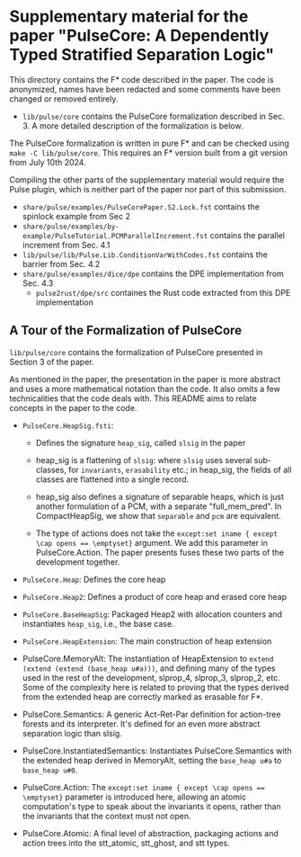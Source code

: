 # Supplementary material for the paper "PulseCore: A Dependently Typed Stratified Separation Logic"

This directory contains the F* code described in the paper.
The code is anonymized, names have been redacted and some comments have been changed or removed entirely.

  - `lib/pulse/core` contains the PulseCore formalization described in Sec. 3.
     A more detailed description of the formalization is below.

The PulseCore formalization is written in pure F* and can be checked using `make -C lib/pulse/core`.
This requires an F* version built from a git version from July 10th 2024.

Compiling the other parts of the supplementary material would require the Pulse plugin,
which is neither part of the paper nor part of this submission.

  - `share/pulse/examples/PulseCorePaper.S2.Lock.fst` contains the spinlock example from Sec 2
  - `share/pulse/examples/by-example/PulseTutorial.PCMParallelIncrement.fst` contains the parallel increment from Sec. 4.1
  - `lib/pulse/lib/Pulse.Lib.ConditionVarWithCodes.fst` contains the barrier from Sec. 4.2
  - `share/pulse/examples/dice/dpe` contains the DPE implementation from Sec. 4.3
    - `pulse2rust/dpe/src` containes the Rust code extracted from this DPE implementation

## A Tour of the Formalization of PulseCore

`lib/pulse/core` contains the formalization of PulseCore presented in Section 3 of
the paper.

As mentioned in the paper, the presentation in the paper is more abstract and
uses a more mathematical notation than the code. It also omits a few
technicalities that the code deals with. This README aims to relate concepts in
the paper to the code.

* `PulseCore.HeapSig.fsti`:
   - Defines the signature `heap_sig`, called `slsig` in the paper

   - heap_sig is a flattening of `slsig`: where `slsig` uses several sub-classes,
     for `invariants`, `erasability` etc.; in heap_sig, the fields of all classes
     are flattened into a single record.

   - heap_sig also defines a signature of separable heaps, which is just another
     formulation of a PCM, with a separate "full_mem_pred". In CompactHeapSig,
     we show that `separable` and `pcm` are equivalent.

   - The type of actions does not take the `except:set iname { except \cap opens
     == \emptyset}` argument. We add this parameter in PulseCore.Action. The
     paper presents fuses these two parts of the development together.

* `PulseCore.Heap`: Defines the core heap

* `PulseCore.Heap2`: Defines a product of core heap and erased core heap

* `PulseCore.BaseHeapSig`: Packaged Heap2 with allocation counters and
  instantiates `heap_sig`, i.e., the base case.

* `PulseCore.HeapExtension`: The main construction of heap extension

* PulseCore.MemoryAlt: The instantiation of HeapExtension to
  `extend (extend (extend (base_heap u#a)))`, and defining many of the types
  used in the rest of the development, slprop_4, slprop_3, slprop_2, etc.
  Some of the complexity here is related to proving that the types derived from 
  the extended heap are correctly marked as erasable for F*.

* PulseCore.Semantics: A generic Act-Ret-Par definition for action-tree forests
  and its interpreter. It's defined for an even more abstract separation logic
  than slsig.

* PulseCore.InstantiatedSemantics: Instantiates PulseCore.Semantics with the
  extended heap derived in MemoryAlt, setting the `base_heap u#a` to
  `base_heap u#0`.

* PulseCore.Action: The `except:set iname { except \cap opens == \emptyset}`
  parameter is introduced here, allowing an atomic computation's type to speak
  about the invariants it opens, rather than the invariants that the context
  must not open.

* PulseCore.Atomic: A final level of abstraction, packaging actions and action
  trees into the stt_atomic, stt_ghost, and stt types.
